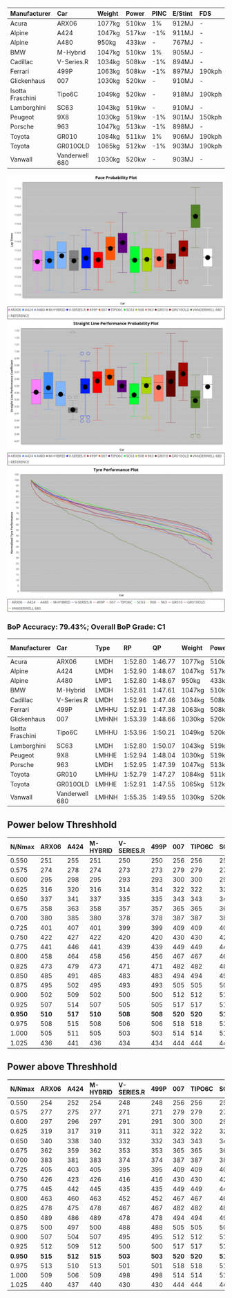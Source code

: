 | Manufacturer     | Car            | Weight | Power | PINC    | E/Stint | FDS     |
|:-|:-|:-|:-|:-|:-|:-|
| Acura            | ARX06          | 1077kg | 510kw | 1%      | 912MJ   |    -    |
| Alpine           | A424           | 1047kg | 517kw | -1%     | 911MJ   |    -    |
| Alpine           | A480           | 950kg  | 433kw |    -    | 767MJ   |    -    |
| BMW              | M-Hybrid       | 1047kg | 510kw | 1%      | 905MJ   |    -    |
| Cadillac         | V-Series.R     | 1034kg | 508kw | -1%     | 894MJ   |    -    |
| Ferrari          | 499P           | 1063kg | 508kw | -1%     | 897MJ   | 190kph  |
| Glickenhaus      | 007            | 1030kg | 520kw |    -    | 910MJ   |    -    |
| Isotta Fraschini | Tipo6C         | 1049kg | 520kw |    -    | 918MJ   | 190kph  |
| Lamborghini      | SC63           | 1043kg | 519kw |    -    | 910MJ   |    -    |
| Peugeot          | 9X8            | 1030kg | 519kw | -1%     | 901MJ   | 150kph  |
| Porsche          | 963            | 1047kg | 513kw | -1%     | 898MJ   |    -    |
| Toyota           | GR010          | 1084kg | 511kw | 1%      | 906MJ   | 190kph  |
| Toyota           | GR010OLD       | 1065kg | 512kw | -1%     | 903MJ   | 190kph  |
| Vanwall          | Vanderwell 680 | 1030kg | 520kw |    -    | 903MJ   |    -    |

![PACECHART](./IMG/ACOMETHOD.png)
![STRAIGHTLINEPERFORMANCECHART](./IMG/ACOMETHOD_sp.png)
![TYREPERFORMANCECHART](./IMG/ACOMETHOD_tw.png)

### BoP Accuracy: 79.43%; Overall BoP Grade: C1
| Manufacturer     | Car            | Type  | RP      | QP      | Weight | Power¹ | Threshhold | PINC    | Power² | E/Stint | AVG Vmax  | FDS     | RDLC | L/Stint | BOP-Grade | Model Accuracy | Model Points | Match%  |
|:-|:-|:-|:-|:-|:-|:-|:-|:-|:-|:-|:-|:-|:-|:-|:-|:-|:-|:-|
| Acura            | ARX06          | LMDH  | 1:52.80 | 1:46.77 | 1077kg | 510kw  | 210.0kph   | 1%      | 515kw  |  912MJ  | 276.01kph |    -    | 0.99 | 29      | -C1       | 100.00%        | 995          | 76.26%  |
| Alpine           | A424           | LMDH  | 1:52.90 | 1:48.67 | 1047kg | 517kw  | 210.0kph   | -1%     | 512kw  |  911MJ  | 278.36kph |    -    | 1.01 | 29      | +C2       | 100.00%        | 642          | 72.75%  |
| Alpine           | A480           | LMP1  | 1:52.80 | 1:48.67 |  950kg | 433kw  | 210.0kph   |    -    | 433kw  |  767MJ  | 274.94kph |    -    | 0.97 | 27      | ~A1       | 60.26%         | 849          | 100.00% |
| BMW              | M-Hybrid       | LMDH  | 1:52.81 | 1:47.61 | 1047kg | 510kw  | 210.0kph   | 1%      | 515kw  |  905MJ  | 274.66kph |    -    | 1.02 | 29      | -B2       | 100.00%        | 1714         | 82.49%  |
| Cadillac         | V-Series.R     | LMDH  | 1:52.96 | 1:47.46 | 1034kg | 508kw  | 210.0kph   | -1%     | 503kw  |  894MJ  | 277.86kph |    -    | 1.03 | 29      | -A2       | 98.95%         | 2271         | 93.39%  |
| Ferrari          | 499P           | LMHHU | 1:52.91 | 1:47.38 | 1063kg | 508kw  | 210.0kph   | -1%     | 503kw  |  897MJ  | 278.15kph | 190kph  | 1.03 | 29      | -B1       | 99.93%         | 2718         | 88.29%  |
| Glickenhaus      | 007            | LMHNH | 1:53.39 | 1:48.66 | 1030kg | 520kw  | 210.0kph   |    -    | 520kw  |  910MJ  | 282.11kph |    -    | 0.96 | 29      | ~A1       | 96.34%         | 1634         | 100.00% |
| Isotta Fraschini | Tipo6C         | LMHHU | 1:53.96 | 1:50.21 | 1049kg | 520kw  | 210.0kph   |    -    | 520kw  |  918MJ  | 279.25kph | 190kph  | 1.06 | 29      | +Ω1       | 92.36%         | 133          | 39.40%  |
| Lamborghini      | SC63           | LMDH  | 1:52.80 | 1:50.07 | 1043kg | 519kw  | 210.0kph   |    -    | 519kw  |  910MJ  | 277.53kph |    -    | 1.05 | 29      | -B1       | 96.54%         | 418          | 87.05%  |
| Peugeot          | 9X8            | LMHHE | 1:52.94 | 1:48.04 | 1030kg | 519kw  | 210.0kph   | -1%     | 514kw  |  901MJ  | 279.12kph | 150kph  | 1.03 | 29      | ~A1       | 88.68%         | 2617         | 97.43%  |
| Porsche          | 963            | LMDH  | 1:52.95 | 1:47.39 | 1047kg | 513kw  | 210.0kph   | -1%     | 508kw  |  898MJ  | 278.02kph |    -    | 1.01 | 29      | -A2       | 99.98%         | 6168         | 91.30%  |
| Toyota           | GR010          | LMHHU | 1:52.79 | 1:47.27 | 1084kg | 511kw  | 210.0kph   | 1%      | 516kw  |  906MJ  | 278.02kph | 190kph  | 1.01 | 29      | -B1       | 98.53%         | 3557         | 85.81%  |
| Toyota           | GR010OLD       | LMHHE | 1:52.91 | 1:47.55 | 1065kg | 512kw  | 210.0kph   | -1%     | 507kw  |  903MJ  | 279.97kph | 190kph  | 1.03 | 29      | -A2       | 92.01%         | 1427         | 94.54%  |
| Vanwall          | Vanderwell 680 | LMHNH | 1:55.35 | 1:49.55 | 1030kg | 520kw  | 210.0kph   |    -    | 520kw  |  903MJ  | 276.33kph |    -    | 1.01 | 29      | +Ω1       | 94.62%         | 633          | 3.26%   |

## Power below Threshhold
| N/Nmax    | ARX06   | A424    | M-HYBRID | V-SERIES.R | 499P    | 007     | TIPO6C  | SC63    | 9X8     | 963     | GR010   | GR010OLD | VANDERWELL 680 | ​     | RPM      | A480    |
|:-|:-|:-|:-|:-|:-|:-|:-|:-|:-|:-|:-|:-|:-|:-|:-|:-|
|  0.550    |  251    |  255    |  251     |  250       |  250    |  256    |  256    |  256    |  256    |  253    |  252    |  252     |  256           |  ​    |   --     |   -     |
|  0.575    |  274    |  278    |  274     |  273       |  273    |  279    |  279    |  279    |  279    |  276    |  275    |  275     |  279           |  ​    |   --     |   -     |
|  0.600    |  295    |  298    |  295     |  293       |  293    |  300    |  300    |  299    |  299    |  296    |  295    |  296     |  300           |  ​    |   --     |   -     |
|  0.625    |  316    |  320    |  316     |  314       |  314    |  322    |  322    |  321    |  321    |  317    |  316    |  317     |  322           |  ​    |   --     |   -     |
|  0.650    |  337    |  341    |  337     |  335       |  335    |  343    |  343    |  342    |  342    |  338    |  337    |  338     |  343           |  ​    |   --     |   -     |
|  0.675    |  358    |  363    |  358     |  357       |  357    |  365    |  365    |  364    |  364    |  360    |  359    |  359     |  365           |  ​    |   --     |   -     |
|  0.700    |  380    |  385    |  380     |  378       |  378    |  387    |  387    |  386    |  386    |  382    |  380    |  381     |  387           |  ​    |   --     |   -     |
|  0.725    |  401    |  407    |  401     |  399       |  399    |  409    |  409    |  408    |  408    |  403    |  402    |  403     |  409           |  ​    |   --     |   -     |
|  0.750    |  422    |  427    |  422     |  420       |  420    |  430    |  430    |  429    |  429    |  424    |  422    |  423     |  430           |  ​    |   --     |   -     |
|  0.775    |  441    |  446    |  441     |  439       |  439    |  449    |  449    |  448    |  448    |  443    |  441    |  442     |  449           |  ​    |  5000    |  254    |
|  0.800    |  458    |  464    |  458     |  456       |  456    |  467    |  467    |  466    |  466    |  461    |  459    |  460     |  467           |  ​    |  5500    |  300    |
|  0.825    |  473    |  479    |  473     |  471       |  471    |  482    |  482    |  481    |  481    |  476    |  474    |  475     |  482           |  ​    |  6000    |  335    |
|  0.850    |  485    |  491    |  485     |  483       |  483    |  494    |  494    |  493    |  493    |  487    |  485    |  486     |  494           |  ​    |  6500    |  379    |
|  0.875    |  495    |  502    |  495     |  493       |  493    |  505    |  505    |  504    |  504    |  498    |  496    |  497     |  505           |  ​    |  7000    |  423    |
|  0.900    |  502    |  509    |  502     |  500       |  500    |  512    |  512    |  511    |  511    |  505    |  503    |  504     |  512           |  ​    |  7500    |  434    |
|  0.925    |  507    |  514    |  507     |  505       |  505    |  517    |  517    |  516    |  516    |  510    |  508    |  509     |  517           |  ​    |  8000    |  430    |
| **0.950** | **510** | **517** | **510**  | **508**    | **508** | **520** | **520** | **519** | **519** | **513** | **511** | **512**  | **520**        | **​** | **8500** | **433** |
|  0.975    |  508    |  515    |  508     |  506       |  506    |  518    |  518    |  517    |  517    |  511    |  509    |  510     |  518           |  ​    |  9000    |  217    |
|  1.000    |  505    |  511    |  505     |  503       |  503    |  514    |  514    |  513    |  513    |  507    |  505    |  506     |  514           |  ​    |   --     |   -     |
|  1.025    |  436    |  441    |  436     |  434       |  434    |  444    |  444    |  443    |  443    |  438    |  436    |  437     |  444           |  ​    |   --     |   -     |

## Power above Threshhold
| N/Nmax    | ARX06   | A424    | M-HYBRID | V-SERIES.R | 499P    | 007     | TIPO6C  | SC63    | 9X8     | 963     | GR010   | GR010OLD | VANDERWELL 680 | ​     | RPM      | A480    |
|:-|:-|:-|:-|:-|:-|:-|:-|:-|:-|:-|:-|:-|:-|:-|:-|:-|
|  0.550    |  254    |  252    |  254     |  248       |  248    |  256    |  256    |  256    |  253    |  250    |  254    |  250     |  256           |  ​    |   --     |   -     |
|  0.575    |  277    |  275    |  277     |  271       |  271    |  279    |  279    |  279    |  276    |  273    |  277    |  273     |  279           |  ​    |   --     |   -     |
|  0.600    |  297    |  296    |  297     |  291       |  291    |  300    |  300    |  299    |  297    |  293    |  298    |  293     |  300           |  ​    |   --     |   -     |
|  0.625    |  319    |  317    |  319     |  311       |  311    |  322    |  322    |  321    |  318    |  314    |  319    |  314     |  322           |  ​    |   --     |   -     |
|  0.650    |  340    |  338    |  340     |  332       |  332    |  343    |  343    |  342    |  339    |  335    |  340    |  335     |  343           |  ​    |   --     |   -     |
|  0.675    |  362    |  359    |  362     |  353       |  353    |  365    |  365    |  364    |  361    |  357    |  362    |  356     |  365           |  ​    |   --     |   -     |
|  0.700    |  383    |  381    |  383     |  374       |  374    |  387    |  387    |  386    |  383    |  378    |  384    |  377     |  387           |  ​    |   --     |   -     |
|  0.725    |  405    |  403    |  405     |  395       |  395    |  409    |  409    |  408    |  404    |  399    |  406    |  399     |  409           |  ​    |   --     |   -     |
|  0.750    |  426    |  423    |  426     |  416       |  416    |  430    |  430    |  429    |  425    |  420    |  427    |  419     |  430           |  ​    |   --     |   -     |
|  0.775    |  445    |  442    |  445     |  435       |  435    |  449    |  449    |  448    |  444    |  439    |  446    |  438     |  449           |  ​    |  5000    |  254    |
|  0.800    |  463    |  460    |  463     |  452       |  452    |  467    |  467    |  466    |  462    |  456    |  463    |  455     |  467           |  ​    |  5500    |  300    |
|  0.825    |  478    |  475    |  478     |  467       |  467    |  482    |  482    |  481    |  477    |  471    |  478    |  470     |  482           |  ​    |  6000    |  335    |
|  0.850    |  489    |  486    |  489     |  478       |  478    |  494    |  494    |  493    |  488    |  483    |  490    |  482     |  494           |  ​    |  6500    |  379    |
|  0.875    |  500    |  497    |  500     |  488       |  488    |  505    |  505    |  504    |  499    |  493    |  501    |  492     |  505           |  ​    |  7000    |  423    |
|  0.900    |  507    |  504    |  507     |  495       |  495    |  512    |  512    |  511    |  506    |  500    |  508    |  499     |  512           |  ​    |  7500    |  434    |
|  0.925    |  512    |  509    |  512     |  500       |  500    |  517    |  517    |  516    |  511    |  505    |  513    |  504     |  517           |  ​    |  8000    |  430    |
| **0.950** | **515** | **512** | **515**  | **503**    | **503** | **520** | **520** | **519** | **514** | **508** | **516** | **507**  | **520**        | **​** | **8500** | **433** |
|  0.975    |  513    |  510    |  513     |  501       |  501    |  518    |  518    |  517    |  512    |  506    |  514    |  505     |  518           |  ​    |  9000    |  217    |
|  1.000    |  509    |  506    |  509     |  498       |  498    |  514    |  514    |  513    |  508    |  503    |  510    |  502     |  514           |  ​    |   --     |   -     |
|  1.025    |  440    |  437    |  440     |  430       |  430    |  444    |  444    |  443    |  439    |  434    |  441    |  433     |  444           |  ​    |   --     |   -     |
